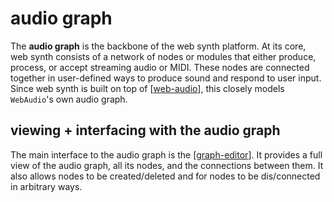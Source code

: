 # audio graph

The **audio graph** is the backbone of the web synth platform.  At its core, web synth consists of a network of nodes or modules that either produce, process, or accept streaming audio or MIDI.  These nodes are connected together in user-defined ways to produce sound and respond to user input.  Since web synth is built on top of [[web-audio]], this closely models `WebAudio`'s own audio graph.

## viewing + interfacing with the audio graph

The main interface to the audio graph is the [[graph-editor]].  It provides a full view of the audio graph, all its nodes, and the connections between them.  It also allows nodes to be created/deleted and for nodes to be dis/connected in arbitrary ways.

[//begin]: # "Autogenerated link references for markdown compatibility"
[web-audio]: web-audio "WebAudio"
[graph-editor]: graph-editor "graph editor"
[//end]: # "Autogenerated link references"
